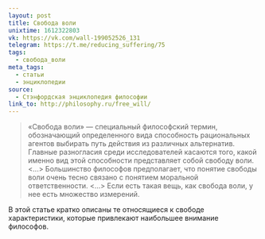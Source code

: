 ```yaml
---
layout: post
title: Свобода воли
unixtime: 1612322803
vk: https://vk.com/wall-199052526_131
telegram: https://t.me/reducing_suffering/75
tags:
  - свобода_воли
meta_tags:
  - статьи
  - энциклопедии
source:
  - Стэнфордская энциклопедия философии
link_to: http://philosophy.ru/free_will/
---
```

>«Свобода воли» — специальный философский термин, обозначающий определенного вида способность рациональных агентов выбирать путь действия из различных альтернатив. Главные разногласия среди исследователей касаются того, какой именно вид этой способности представляет собой свободу воли. <...> Большинство философов предполагает, что понятие свободы воли очень тесно связано с понятием моральной ответственности. <...> Если есть такая вещь, как свобода воли, у нее есть множество измерений.

В этой статье кратко описаны те относящиеся к свободе характеристики, которые привлекают наибольшее внимание философов.
